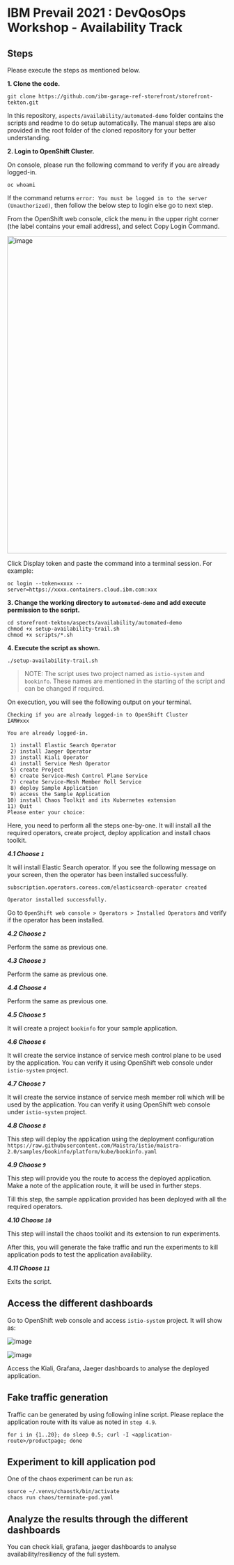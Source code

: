 # IBM Prevail 2021 : DevQosOps Workshop - Availability Track

## Steps

Please execute the steps as mentioned below.

**1. Clone the code.**

```
git clone https://github.com/ibm-garage-ref-storefront/storefront-tekton.git
```

In this repository, `aspects/availability/automated-demo` folder contains the scripts and readme to do setup automatically. The manual steps are also provided in the root folder of the cloned repository for your better understanding.

**2. Login to OpenShift Cluster.**

On console, please run the following command to verify if you are already logged-in.

```
oc whoami
```

If the command returns `error: You must be logged in to the server (Unauthorized)`, then follow the below step to login else go to next step.

From the OpenShift web console, click the menu in the upper right corner (the label contains your email address), and select Copy Login Command. 

<img width="728" alt="image" src="https://user-images.githubusercontent.com/10827415/137897756-c10cd4e8-bc9c-4473-aafa-01384ee9df38.png">


Click Display token and paste the command into a terminal session. For example:

```
oc login --token=xxxx --server=https://xxxx.containers.cloud.ibm.com:xxx
```

**3. Change the working directory to `automated-demo` and add execute permission to the script.**

```
cd storefront-tekton/aspects/availability/automated-demo
chmod +x setup-availability-trail.sh
chmod +x scripts/*.sh
```

**4. Execute the script as shown.**

```
./setup-availability-trail.sh
```

> NOTE: The script uses two project named as `istio-system` and `bookinfo`. These names are mentioned in the starting of the script and can be changed if required.

On execution, you will see the following output on your terminal.

```
Checking if you are already logged-in to OpenShift Cluster
IAM#xxx

You are already logged-in.

 1) install Elastic Search Operator
 2) install Jaeger Operator
 3) install Kiali Operator
 4) install Service Mesh Operator
 5) create Project
 6) create Service-Mesh Control Plane Service
 7) create Service-Mesh Member Roll Service
 8) deploy Sample Application
 9) access the Sample Application
10) install Chaos Toolkit and its Kubernetes extension
11) Quit
Please enter your choice: 
```

Here, you need to perform all the steps one-by-one. It will install all the required operators, create project, deploy application and install chaos toolkit.

***4.1 Choose `1`***

It will install Elastic Search operator. If you see the following message on your screen, then the operator has been installed successfully. 

```
subscription.operators.coreos.com/elasticsearch-operator created

Operator installed successfully.
```

Go to `OpenShift web console > Operators > Installed Operators` and verify if the operator has been installed.

***4.2 Choose `2`***

Perform the same as previous one.

***4.3 Choose `3`***

Perform the same as previous one.

***4.4 Choose `4`***

Perform the same as previous one.

***4.5 Choose `5`***

It will create a project `bookinfo` for your sample application.

***4.6 Choose `6`***

It will create the service instance of service mesh control plane to be used by the application. You can verify it using OpenShift web console under `istio-system` project.

***4.7 Choose `7`***

It will create the service instance of service mesh member roll which will be used by the application. You can verify it using OpenShift web console under `istio-system` project.

***4.8 Choose `8`***

This step will deploy the application using the deployment configuration `https://raw.githubusercontent.com/Maistra/istio/maistra-2.0/samples/bookinfo/platform/kube/bookinfo.yaml`

***4.9 Choose `9`***

This step will provide you the route to access the deployed application. Make a note of the application route, it will be used in further steps.

Till this step, the sample application provided has been deployed with all the required operators.

***4.10 Choose `10`***

This step will install the chaos toolkit and its extension to run experiments.

After this, you will generate the fake traffic and run the experiments to kill application pods to test the application availability.

***4.11 Choose `11`***

Exits the script.

## Access the different dashboards

Go to OpenShift web console and access `istio-system` project. It will show as:

![image](https://user-images.githubusercontent.com/45451838/128295542-00ae1107-c424-4e1e-be91-a06032a784a2.png)

![image](https://user-images.githubusercontent.com/45451838/128295522-46591c5c-3a7e-4131-a970-100a6ee9472c.png)

Access the Kiali, Grafana, Jaeger dashboards to analyse the deployed application.


## Fake traffic generation

Traffic can be generated by using following inline script. Please replace the application route with its value as noted in `step 4.9`.

```
for i in {1..20}; do sleep 0.5; curl -I <application-route>/productpage; done
```

## Experiment to kill application pod

One of the chaos experiment can be run as:

```
source ~/.venvs/chaostk/bin/activate
chaos run chaos/terminate-pod.yaml
```

## Analyze the results through the different dashboards

You can check kiali, grafana, jaeger dashboards to analyse availability/resiliency of the full system.

